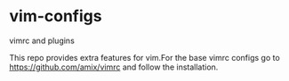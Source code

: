 # vim-configs
vimrc and plugins

This repo provides extra features for vim.For the base vimrc configs go to https://github.com/amix/vimrc and follow the installation.
